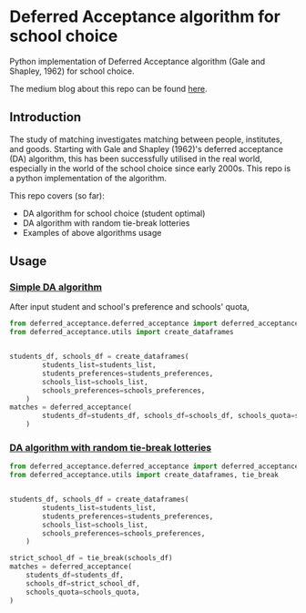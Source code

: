 # Deferred Acceptance algorithm for school choice
Python implementation of Deferred Acceptance algorithm (Gale and Shapley, 1962) for school choice.

The medium blog about this repo can be found [here](https://medium).
## Introduction
The study of matching investigates matching between people, institutes, and goods. Starting with Gale and Shapley (1962)'s deferred acceptance (DA) algorithm, this has been successfully utilised in the real world, especially in the world of the school choice since early 2000s. This repo is a python implementation of the algorithm.

This repo covers (so far):
- DA algorithm for school choice (student optimal)
- DA algorithm with random tie-break lotteries
- Examples of above algorithms usage

## Usage
### [Simple DA algorithm](/examples/simple_school_choice.py)
After input student and school's preference and schools' quota,
```python
from deferred_acceptance.deferred_acceptance import deferred_acceptance
from deferred_acceptance.utils import create_dataframes


students_df, schools_df = create_dataframes(
        students_list=students_list,
        students_preferences=students_preferences,
        schools_list=schools_list,
        schools_preferences=schools_preferences,
    )
matches = deferred_acceptance(
        students_df=students_df, schools_df=schools_df, schools_quota=schools_quota
    )
```

### [DA algorithm with random tie-break lotteries](/examples/tie_break_school_choice.py)
```python
from deferred_acceptance.deferred_acceptance import deferred_acceptance
from deferred_acceptance.utils import create_dataframes, tie_break


students_df, schools_df = create_dataframes(
        students_list=students_list,
        students_preferences=students_preferences,
        schools_list=schools_list,
        schools_preferences=schools_preferences,
    )

strict_school_df = tie_break(schools_df)
matches = deferred_acceptance(
    students_df=students_df,
    schools_df=strict_school_df,
    schools_quota=schools_quota,
)
```